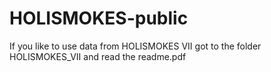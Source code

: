 # HOLISMOKES-public

If you like to use data from HOLISMOKES VII got to the folder HOLISMOKES_VII and read the readme.pdf
